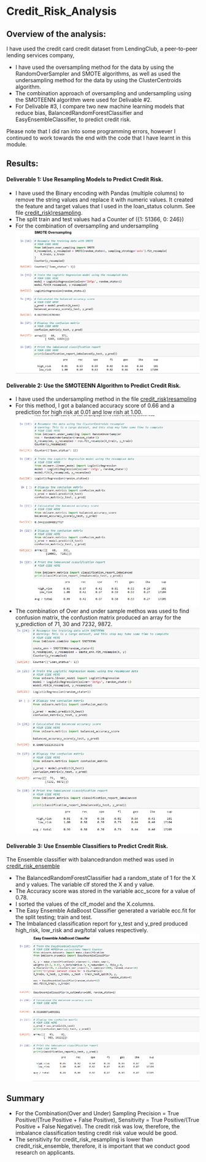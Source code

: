 # Credit_Risk_Analysis
##	Overview of the analysis: 
 I have used the credit card credit dataset from LendingClub, a peer-to-peer lending services company, 
 - I have used the oversampling method for the data by using the RandomOverSampler and SMOTE algorithms, as well as used the undersampling method for the data by using the ClusterCentroids algorithm. 
 - The combination approach of oversampling and undersampling using the SMOTEENN algorithm were used for Delivable #2. 
 - For Delivable #3, I compare two new machine learning models that reduce bias, BalancedRandomForestClassifier and EasyEnsembleClassifier, to predict credit risk. 
 
Please note that I did ran into some programming errors, however I continued to work towards the end with the code that I have learnt in this module.

## Results: 
####	Deliverable 1: Use Resampling Models to Predict Credit Risk.
 - I have used the Binary encoding with Pandas (multiple columns) to remove the string values and replace it with numeric values. It created the feature and target values that I used in the loan_status colunm. See file [credit_risk)resampling](https://github.com/JaredTMurray/Credit_Risk_Analysis/blob/main/credit_risk_resampling.ipynb). 
 - The split train and test values had a Counter of ({1: 51366, 0: 246})
 - For the combination of oversampling and undersampling 
  ![](https://github.com/JaredTMurray/Credit_Risk_Analysis/blob/main/Oversample.png)

####	Deliverable 2: Use the SMOTEENN Algorithm to Predict Credit Risk.
-  I have used the undersampling method in the file [credit_risk)resampling](https://github.com/JaredTMurray/Credit_Risk_Analysis/blob/main/credit_risk_resampling.ipynb)
-  For this method, I got a balanced accuracy score of 0.66 and a prediction for high risk at 0.01 and low rish at 1.00. 
![](https://github.com/JaredTMurray/Credit_Risk_Analysis/blob/main/Undersample.png)
- The combination of Over and under sample methos was used to find confusion matrix, the confustion matrix produced an array for the y_prediction of 71, 30 and 7232, 9872. 
![](https://github.com/JaredTMurray/Credit_Risk_Analysis/blob/main/Over_Under.png)

####	Deliverable 3: Use Ensemble Classifiers to Predict Credit Risk.
The Ensemble classifier with balancedrandon methed was used in [credit_risk_ensemble](https://github.com/JaredTMurray/Credit_Risk_Analysis/blob/main/credit_risk_ensemble.ipynb)
- The BalancedRandomForestClassifier had a random_state of 1 for the X and y values. The variable clf stored the X and y value.
- The Accuracy score was stored in the variable acc_score for a value of 0.78.
- I sorted the values of the clf_model and the X.columns.
- The Easy Ensemble AdaBoost Classifier generated a variable ecc.fit for the split testing; train and test. 
- The Imbalanced classification report for y_test and y_pred produced high_risk, low_risk and avg/total values respectively. 
![](https://github.com/JaredTMurray/Credit_Risk_Analysis/blob/main/ensemble.png)
##	Summary
- For the Combination(Over and Under) Sampling Precision = True Positive/(True Positive + False Positive), Sensitivity = True Positive/(True Positive + False Negative). The credit risk was low, therefore, the imbalance classification testing credit risk value would be good.
- The sensitivity for credit_risk_resampling is lower than credit_risk_ensemble, therefore, it is important that we conduct good research on applicants. 
